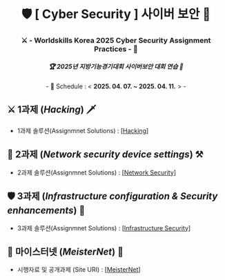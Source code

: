 <div align="center">
  <h1> 🛡 [ Cyber Security ] 사이버 보안 🔐 </h1>
  <h3> ⚔ - Worldskills Korea 2025 Cyber Security Assignment Practices - 🏹 </h3>
  <h5> 🏆 2025년 지방기능경기대회 사이버보안 대회 연습 🥇 </h5>
  <p> - 📅 Schedule : < <b>2025. 04. 07. ~ 2025. 04. 11.</b> > - </p>
</div>

## ⚔ 1과제 (*Hacking*) 🗡
- 1과제 솔루션(Assignmnet Solutions) : [[Hacking](https://dreamhack.io/)]

## 🧱 2과제 (*Network security device settings*) ⚒
- 2과제 솔루션(Assignmnet Solutions) : [[Network Security](https://github.com/NullBins/Secure2025/blob/main/Project2_NetworkSecurity.md)]

## 🛡 3과제 (*Infrastructure configuration & Security enhancements*) 🔐
- 3과제 솔루션(Assignmnet Solutions) : [[Infrastructure Security](https://github.com/NullBins/Secure2025/blob/main/Project3_InfraSecurity.md)]

## 📢 마이스터넷 (*MeisterNet*) 🔔
- 시행자료 및 공개과제 (Site URI) : [[MeisterNet](https://meister.hrdkorea.or.kr/sub/3/6/4/informationSquare/enforceData.do)]
